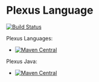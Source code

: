 # Plexus Language
[![Build Status](https://travis-ci.org/codehaus-plexus/plexus-languages.svg?branch=master)](https://travis-ci.org/codehaus-plexus/plexus-languages)

Plexus Languages:

 * [![Maven Central](https://img.shields.io/maven-central/v/org.codehaus.plexus/plexus-languages.svg?label=Maven%20Central)](https://search.maven.org/artifact/org.codehaus.plexus/plexus-languages)

Plexus Java:

 * [![Maven Central](https://img.shields.io/maven-central/v/org.codehaus.plexus/plexus-java.svg?label=Maven%20Central)](https://search.maven.org/artifact/org.codehaus.plexus/plexus-java)
